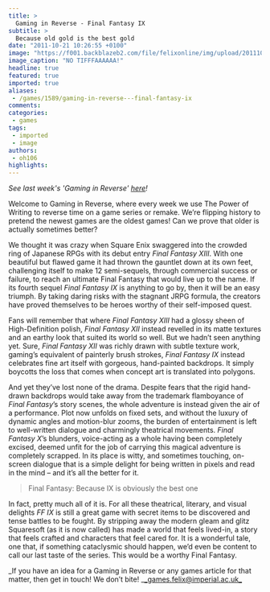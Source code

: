 ```yaml
---
title: >
  Gaming in Reverse - Final Fantasy IX
subtitle: >
  Because old gold is the best gold
date: "2011-10-21 10:26:55 +0100"
image: "https://f001.backblazeb2.com/file/felixonline/img/upload/201110211607-sjw209-2032247.jpg"
image_caption: "NO TIFFFAAAAAA!"
headline: true
featured: true
imported: true
aliases:
 - /games/1589/gaming-in-reverse---final-fantasy-ix
comments:
categories:
 - games
tags:
 - imported
 - image
authors:
 - oh106
highlights:
---
```


_See last week's 'Gaming in Reverse' [here](http://felixonline.co.uk/games/1514/gaming-in-reverse---quake/)!_

Welcome to Gaming in Reverse, where every week we use The Power of Writing to reverse time on a game series or remake. We’re flipping history to pretend the newest games are the oldest games! Can we prove that older is actually sometimes better?

We thought it was crazy when Square Enix swaggered into the crowded ring of Japanese RPGs with its debut entry _Final Fantasy XIII_. With one beautiful but flawed game it had thrown the gauntlet down at its own feet, challenging itself to make 12 semi-sequels, through commercial success or failure, to reach an ultimate Final Fantasy that would live up to the name. If its fourth sequel _Final Fantasy IX_ is anything to go by, then it will be an easy triumph. By taking daring risks with the stagnant JRPG formula, the creators have proved themselves to be heroes worthy of their self-imposed quest.

Fans will remember that where _Final Fantasy XIII_ had a glossy sheen of High-Definition polish, _Final Fantasy XII_ instead revelled in its matte textures and an earthy look that suited its world so well.
 But we hadn’t seen anything yet. Sure, _Final Fantasy XII_ was richly drawn with subtle texture work, gaming’s equivalent of painterly brush strokes, _Final Fantasy IX_ instead celebrates fine art itself with gorgeous, hand-painted backdrops. It simply boycotts the loss that comes when concept art is translated into polygons.

And yet they’ve lost none of the drama. Despite fears that the rigid hand-drawn backdrops would take away from the trademark flamboyance of _Final Fantasy_’s story scenes, the whole adventure is instead given the air of a performance. Plot now unfolds on fixed sets, and without the luxury of dynamic angles and motion-blur zooms, the burden of entertainment is left to well-written dialogue and charmingly theatrical movements. _Final Fantasy X_’s blunders, voice-acting as a whole having been completely excised, deemed unfit for the job of carrying this magical adventure is completely scrapped. In its place is witty, and sometimes touching, on-screen dialogue that is a simple delight for being written in pixels and read in the mind – and it’s all the better for it.

> Final Fantasy: Because IX is obviously the best one

In fact, pretty much all of it is. For all these theatrical, literary, and visual delights _FF IX_ is still a great game with secret items to be discovered and tense battles to be fought. By stripping away the modern gleam and glitz Squaresoft (as it is now called) has made a world that feels lived-in, a story that feels crafted and characters that feel cared for. It is a wonderful tale, one that, if something cataclysmic should happen, we’d even be content to call our last taste of the series.
 This would be a worthy Final Fantasy.

_If you have an idea for a Gaming in Reverse or any games article for that matter, then get in touch! We don’t bite! _[_games.felix@imperial.ac.uk_](mailto:games.felix@imperial.ac.uk)
